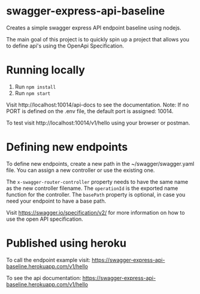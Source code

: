 # swagger-express-api-baseline

Creates a simple swagger express API endpoint baseline using nodejs.

The main goal of this project is to quickly spin up a project that allows you to define api's using the OpenApi Specification.

# Running locally
1. Run `npm install`
2. Run `npm start`

Visit http://localhost:10014/api-docs to see the documentation. Note: If no PORT is defined on the .env file, the default port is assigned: 10014.

To test visit http://localhost:10014/v1/hello using your browser or postman.

# Defining new endpoints
To define new endpoints, create a new path in the ~/swagger/swagger.yaml file.
You can assign a new controller or use the existing one.

The `x-swagger-router-controller` property needs to have the same name as the new controller filename.
The `operationId` is the exported name function for the controller.
The `basePath` property is optional, in case you need your endpoint to have a base path.

Visit https://swagger.io/specification/v2/ for more information on how to use the open API specification.

# Published using heroku
To call the endpoint example visit: https://swagger-express-api-baseline.herokuapp.com/v1/hello

To see the api documentation: https://swagger-express-api-baseline.herokuapp.com/v1/hello

